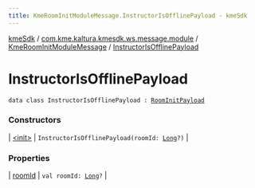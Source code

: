 ```yaml
---
title: KmeRoomInitModuleMessage.InstructorIsOfflinePayload - kmeSdk
---
```


[kmeSdk](../../../index.html) / [com.kme.kaltura.kmesdk.ws.message.module](../../index.html) / [KmeRoomInitModuleMessage](../index.html) / [InstructorIsOfflinePayload](./index.html)

# InstructorIsOfflinePayload

`data class InstructorIsOfflinePayload : `[`RoomInitPayload`](../-room-init-payload/index.html)

### Constructors

| [&lt;init&gt;](-init-.html) | `InstructorIsOfflinePayload(roomId: `[`Long`](https://kotlinlang.org/api/latest/jvm/stdlib/kotlin/-long/index.html)`?)` |

### Properties

| [roomId](room-id.html) | `val roomId: `[`Long`](https://kotlinlang.org/api/latest/jvm/stdlib/kotlin/-long/index.html)`?` |

